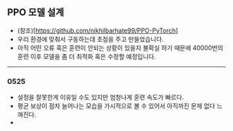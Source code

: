 ## PPO 모델 설계
- (참조)[https://github.com/nikhilbarhate99/PPO-PyTorch]
- 우리 환경에 맞춰서 구동하는데 초점을 주고 만들었습니다.
- 아직 어떤 오류 혹은 훈련이 안되는 상황이 있을지 불확실 하기 때문에 40000번의 훈련 이후 모델을 좀 더 최적화 혹은 수정할 예정입니다.
---
### 0525
- 설정을 잘못한게 이유일 수도 있지만 엄청나게 훈련 속도가 빠르다.
- 평균 보상이 점차 늘어나는 모습을 가시적으로 볼 수 있어서 아직까진 문제 없다 느껴진다.
- 
